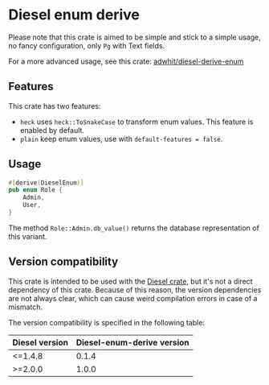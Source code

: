 # Diesel enum derive

Please note that this crate is aimed to be simple and stick to a simple usage, no fancy configuration, only `Pg` with Text fields.

For a more advanced usage, see this crate: [adwhit/diesel-derive-enum](https://github.com/adwhit/diesel-derive-enum)

## Features

This crate has two features:

* `heck` uses `heck::ToSnakeCase` to transform enum values. This feature is enabled by default.
* `plain` keep enum values, use with `default-features = false`.

## Usage

```rust
#[derive(DieselEnum)]
pub enum Role {
    Admin,
    User,
}
```

The method `Role::Admin.db_value()` returns the database representation of this variant.

## Version compatibility

This crate is intended to be used with the [Diesel crate](https://crates.io/crates/diesel), but it's not a direct dependency of this crate.
Because of this reason, the version dependencies are not always clear, which can cause weird compilation errors in case of a mismatch.

The version compatibility is specified in the following table:

| Diesel version | Diesel-enum-derive version |
| -------------- | -------------------------- |
| <=1.4.8        | 0.1.4                      |
| \>=2.0.0       | 1.0.0                      |
